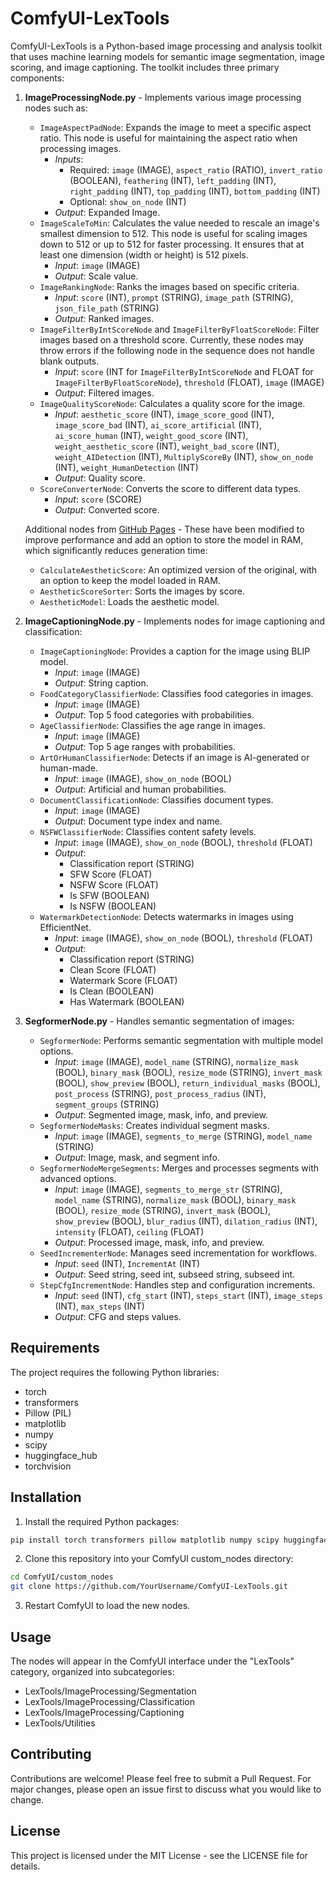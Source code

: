 # ComfyUI-LexTools

ComfyUI-LexTools is a Python-based image processing and analysis toolkit that uses machine learning models for semantic image segmentation, image scoring, and image captioning. The toolkit includes three primary components:

1. **ImageProcessingNode.py** - Implements various image processing nodes such as:
   - `ImageAspectPadNode`: Expands the image to meet a specific aspect ratio. This node is useful for maintaining the aspect ratio when processing images.
      - _Inputs_:
         - Required: `image` (IMAGE), `aspect_ratio` (RATIO), `invert_ratio` (BOOLEAN), `feathering` (INT), `left_padding` (INT), `right_padding` (INT), `top_padding` (INT), `bottom_padding` (INT)
         - Optional: `show_on_node` (INT)
      - _Output_: Expanded Image.
   - `ImageScaleToMin`: Calculates the value needed to rescale an image's smallest dimension to 512. This node is useful for scaling images down to 512 or up to 512 for faster processing. It ensures that at least one dimension (width or height) is 512 pixels.
      - _Input_: `image` (IMAGE)
      - _Output_: Scale value.
   - `ImageRankingNode`: Ranks the images based on specific criteria.
      - _Input_: `score` (INT), `prompt` (STRING), `image_path` (STRING), `json_file_path` (STRING)
      - _Output_: Ranked images.
   - `ImageFilterByIntScoreNode` and `ImageFilterByFloatScoreNode`: Filter images based on a threshold score. Currently, these nodes may throw errors if the following node in the sequence does not handle blank outputs.
      - _Input_: `score` (INT for `ImageFilterByIntScoreNode` and FLOAT for `ImageFilterByFloatScoreNode`), `threshold` (FLOAT), `image` (IMAGE)
      - _Output_: Filtered images.
   - `ImageQualityScoreNode`: Calculates a quality score for the image.
      - _Input_: `aesthetic_score` (INT), `image_score_good` (INT), `image_score_bad` (INT), `ai_score_artificial` (INT), `ai_score_human` (INT), `weight_good_score` (INT), `weight_aesthetic_score` (INT), `weight_bad_score` (INT), `weight_AIDetection` (INT), `MultiplyScoreBy` (INT), `show_on_node` (INT), `weight_HumanDetection` (INT)
      - _Output_: Quality score.
   - `ScoreConverterNode`: Converts the score to different data types.
      - _Input_: `score` (SCORE)
      - _Output_: Converted score.

   Additional nodes from [GitHub Pages](https://github.com/strimmlarn/ComfyUI-Strimmlarns-Aesthetic-Score/) - These have been modified to improve performance and add an option to store the model in RAM, which significantly reduces generation time:
   - `CalculateAestheticScore`: An optimized version of the original, with an option to keep the model loaded in RAM.
   - `AestheticScoreSorter`: Sorts the images by score.
   - `AestheticModel`: Loads the aesthetic model.
2. **ImageCaptioningNode.py** - Implements nodes for image captioning and classification:
   - `ImageCaptioningNode`: Provides a caption for the image using BLIP model.
      - _Input_: `image` (IMAGE)
      - _Output_: String caption.
   - `FoodCategoryClassifierNode`: Classifies food categories in images.
      - _Input_: `image` (IMAGE)
      - _Output_: Top 5 food categories with probabilities.
   - `AgeClassifierNode`: Classifies the age range in images.
      - _Input_: `image` (IMAGE)
      - _Output_: Top 5 age ranges with probabilities.
   - `ArtOrHumanClassifierNode`: Detects if an image is AI-generated or human-made.
      - _Input_: `image` (IMAGE), `show_on_node` (BOOL)
      - _Output_: Artificial and human probabilities.
   - `DocumentClassificationNode`: Classifies document types.
      - _Input_: `image` (IMAGE)
      - _Output_: Document type index and name.
   - `NSFWClassifierNode`: Classifies content safety levels.
      - _Input_: `image` (IMAGE), `show_on_node` (BOOL), `threshold` (FLOAT)
      - _Output_: 
         - Classification report (STRING)
         - SFW Score (FLOAT)
         - NSFW Score (FLOAT)
         - Is SFW (BOOLEAN)
         - Is NSFW (BOOLEAN)
   - `WatermarkDetectionNode`: Detects watermarks in images using EfficientNet.
      - _Input_: `image` (IMAGE), `show_on_node` (BOOL), `threshold` (FLOAT)
      - _Output_:
         - Classification report (STRING)
         - Clean Score (FLOAT)
         - Watermark Score (FLOAT)
         - Is Clean (BOOLEAN)
         - Has Watermark (BOOLEAN)

3. **SegformerNode.py** - Handles semantic segmentation of images:
   - `SegformerNode`: Performs semantic segmentation with multiple model options.
      - _Input_: `image` (IMAGE), `model_name` (STRING), `normalize_mask` (BOOL), `binary_mask` (BOOL), `resize_mode` (STRING), `invert_mask` (BOOL), `show_preview` (BOOL), `return_individual_masks` (BOOL), `post_process` (STRING), `post_process_radius` (INT), `segment_groups` (STRING)
      - _Output_: Segmented image, mask, info, and preview.
   - `SegformerNodeMasks`: Creates individual segment masks.
      - _Input_: `image` (IMAGE), `segments_to_merge` (STRING), `model_name` (STRING)
      - _Output_: Image, mask, and segment info.
   - `SegformerNodeMergeSegments`: Merges and processes segments with advanced options.
      - _Input_: `image` (IMAGE), `segments_to_merge_str` (STRING), `model_name` (STRING), `normalize_mask` (BOOL), `binary_mask` (BOOL), `resize_mode` (STRING), `invert_mask` (BOOL), `show_preview` (BOOL), `blur_radius` (INT), `dilation_radius` (INT), `intensity` (FLOAT), `ceiling` (FLOAT)
      - _Output_: Processed image, mask, info, and preview.
   - `SeedIncrementerNode`: Manages seed incrementation for workflows.
      - _Input_: `seed` (INT), `IncrementAt` (INT)
      - _Output_: Seed string, seed int, subseed string, subseed int.
   - `StepCfgIncrementNode`: Handles step and configuration increments.
      - _Input_: `seed` (INT), `cfg_start` (INT), `steps_start` (INT), `image_steps` (INT), `max_steps` (INT)
      - _Output_: CFG and steps values.

## Requirements

The project requires the following Python libraries:

- torch
- transformers
- Pillow (PIL)
- matplotlib
- numpy
- scipy
- huggingface_hub
- torchvision

## Installation

1. Install the required Python packages:
```bash
pip install torch transformers pillow matplotlib numpy scipy huggingface_hub torchvision
```

2. Clone this repository into your ComfyUI custom_nodes directory:
```bash
cd ComfyUI/custom_nodes
git clone https://github.com/YourUsername/ComfyUI-LexTools.git
```

3. Restart ComfyUI to load the new nodes.

## Usage

The nodes will appear in the ComfyUI interface under the "LexTools" category, organized into subcategories:
- LexTools/ImageProcessing/Segmentation
- LexTools/ImageProcessing/Classification
- LexTools/ImageProcessing/Captioning
- LexTools/Utilities

## Contributing

Contributions are welcome! Please feel free to submit a Pull Request. For major changes, please open an issue first to discuss what you would like to change.

## License

This project is licensed under the MIT License - see the LICENSE file for details.

